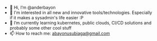 - 👋 Hi, I’m @anderbayon
- 👀 I'm interested in all new and innovative tools/technologies. Especially if it makes a sysadmin's life easier :P
- 🌱 I’m currently learning kubernetes, public clouds, CI/CD solutions and probably some other cool stuff
- 📫 How to reach me: abayonusubiaga@gmail.com
